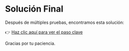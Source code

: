 # Solución Final

Después de múltiples pruebas, encontramos esta solución:

👉 [Haz clic aquí para ver el paso clave](https://www.youtube.com/watch?v=dQw4w9WgXcQ)

Gracias por tu paciencia.

